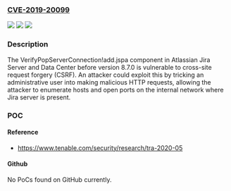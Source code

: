 ### [CVE-2019-20099](https://cve.mitre.org/cgi-bin/cvename.cgi?name=CVE-2019-20099)
![](https://img.shields.io/static/v1?label=Product&message=Jira%20Server&color=blue)
![](https://img.shields.io/static/v1?label=Version&message=%3C%208.7.0%20&color=brighgreen)
![](https://img.shields.io/static/v1?label=Vulnerability&message=Cross%20Site%20Scripting%20(CSRF)&color=brighgreen)

### Description

The VerifyPopServerConnection!add.jspa component in Atlassian Jira Server and Data Center before version 8.7.0 is vulnerable to cross-site request forgery (CSRF). An attacker could exploit this by tricking an administrative user into making malicious HTTP requests, allowing the attacker to enumerate hosts and open ports on the internal network where Jira server is present.

### POC

#### Reference
- https://www.tenable.com/security/research/tra-2020-05

#### Github
No PoCs found on GitHub currently.


